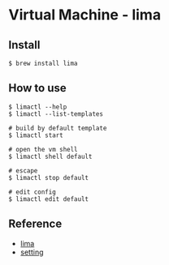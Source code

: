 # Virtual Machine - lima

## Install
```shell
$ brew install lima
```
## How to use

```shell
$ limactl --help
$ limactl --list-templates

# build by default template
$ limactl start

# open the vm shell
$ limactl shell default

# escape 
$ limactl stop default

# edit config
$ limactl edit default
```

## Reference
* [lima](https://github.com/lima-vm/lima)
* [setting](https://earthly.dev/blog/lima/)
